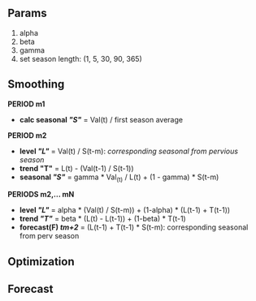 ## Params
1. alpha
2. beta
3. gamma
4. set season length: (1, 5, 30, 90, 365)

## Smoothing
**PERIOD m1**
* **calc seasonal _"S"_**
	= Val(t) / first season average

**PERIOD m2**
* **level _"L"_**
	= Val(t) / S(t-m): _corresponding seasonal from pervious season_
* **trend "T"**
	= L(t) - (Val(t-1) / S(t-1))
* **seasonal _"S"_**
	= gamma \* Val<sub>(t)</sub> / L(t) + (1 - gamma) \* S(t-m)

**PERIODS m2,... mN**
* **level _"L"_**
	= alpha \* (Val(t) / S(t-m)) + (1-alpha) \* (L(t-1) + T(t-1))
* **trend _"T"_**
	= beta * (L(t) - L(t-1)) + (1-beta) * T(t-1) 
* **forecast(F) _tm+2_**
	= (L(t-1) + T(t-1) * S(t-m): corresponding seasonal from perv season


## Optimization

## Forecast
